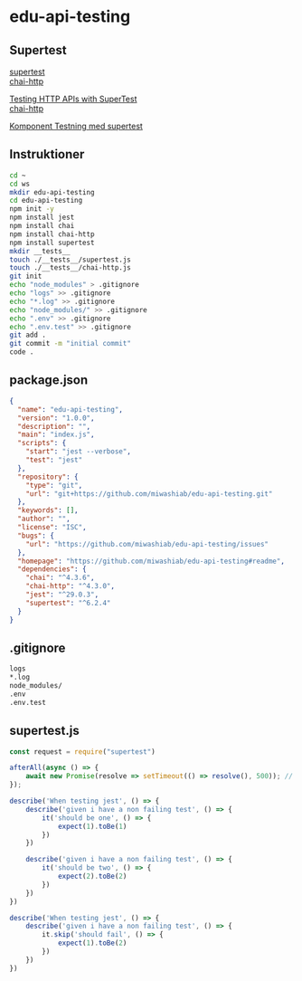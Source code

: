 # edu-api-testing

## Supertest


[supertest](https://www.npmjs.com/package/supertest)  
[chai-http](https://www.npmjs.com/package/chai-http)  
  
  
[Testing HTTP APIs with SuperTest](https://www.cloudbees.com/blog/testing-http-apis-supertest)  
[chai-http](https://www.chaijs.com/plugins/chai-http/)  

[Komponent Testning med supertest](https://www.youtube.com/watch?v=r5L1XRZaCR0&t=449s)  

## Instruktioner

```bash
cd ~
cd ws
mkdir edu-api-testing
cd edu-api-testing
npm init -y
npm install jest
npm install chai
npm install chai-http
npm install supertest
mkdir __tests__
touch ./__tests__/supertest.js
touch ./__tests__/chai-http.js
git init
echo "node_modules" > .gitignore
echo "logs" >> .gitignore
echo "*.log" >> .gitignore
echo "node_modules/" >> .gitignore
echo ".env" >> .gitignore
echo ".env.test" >> .gitignore
git add .
git commit -m "initial commit"
code .
```

## package.json
```json
{
  "name": "edu-api-testing",
  "version": "1.0.0",
  "description": "",
  "main": "index.js",
  "scripts": {
    "start": "jest --verbose",
    "test": "jest"
  },
  "repository": {
    "type": "git",
    "url": "git+https://github.com/miwashiab/edu-api-testing.git"
  },
  "keywords": [],
  "author": "",
  "license": "ISC",
  "bugs": {
    "url": "https://github.com/miwashiab/edu-api-testing/issues"
  },
  "homepage": "https://github.com/miwashiab/edu-api-testing#readme",
  "dependencies": {
    "chai": "^4.3.6",
    "chai-http": "^4.3.0",
    "jest": "^29.0.3",
    "supertest": "^6.2.4"
  }
}
```

## .gitignore
```bash
logs
*.log
node_modules/
.env
.env.test
```
## supertest.js

```js
const request = require("supertest")

afterAll(async () => { 
	await new Promise(resolve => setTimeout(() => resolve(), 500)); // avoid jest open handle error
});

describe('When testing jest', () => {
	describe('given i have a non failing test', () => {
		it('should be one', () => {
			expect(1).toBe(1)
		})
	})

	describe('given i have a non failing test', () => {
		it('should be two', () => {
			expect(2).toBe(2)
		})
	})
})

describe('When testing jest', () => {
	describe('given i have a non failing test', () => {
		it.skip('should fail', () => {
			expect(1).toBe(2)
		})
	})
})

```
